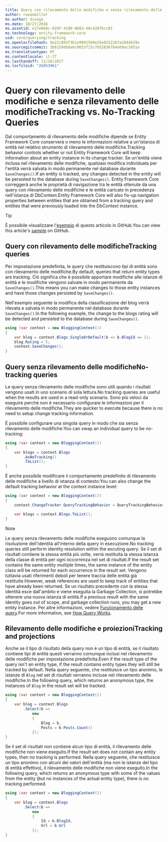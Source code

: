 ```yaml
---
title: Query con rilevamento delle modifiche e senza rilevamento delle modifiche - EF Core
author: rowanmiller
ms.author: divega
ms.date: 10/27/2016
ms.assetid: e17e060c-929f-4180-8883-40c438fbcc01
ms.technology: entity-framework-core
uid: core/querying/tracking
ms.openlocfilehash: 9a22c893f3b1e9991560e25e0252287a2844b39e
ms.sourcegitcommit: 3b6159db8a6c0653f13c7b528367b4e69ac3d51e
ms.translationtype: HT
ms.contentlocale: it-IT
ms.lasthandoff: 11/28/2017
ms.locfileid: "26053961"
---
```

# <a name="tracking-vs-no-tracking-queries"></a><span data-ttu-id="ee204-102">Query con rilevamento delle modifiche e senza rilevamento delle modifiche</span><span class="sxs-lookup"><span data-stu-id="ee204-102">Tracking vs. No-Tracking Queries</span></span>

<span data-ttu-id="ee204-103">Dal comportamento di rilevamento delle modifiche dipende se Entity Framework Core conserverà o meno le informazioni relative a un'istanza di entità nel relativo strumento di rilevamento delle modifiche.</span><span class="sxs-lookup"><span data-stu-id="ee204-103">Tracking behavior controls whether or not Entity Framework Core will keep information about an entity instance in its change tracker.</span></span> <span data-ttu-id="ee204-104">Se un'entità viene inclusa nel rilevamento delle modifiche, qualsiasi modifica individuata per l'entità verrà salvata in modo permanente nel database durante `SaveChanges()`.</span><span class="sxs-lookup"><span data-stu-id="ee204-104">If an entity is tracked, any changes detected in the entity will be persisted to the database during `SaveChanges()`.</span></span> <span data-ttu-id="ee204-105">Entity Framework Core correggerà anche le proprietà di navigazione tra le entità ottenute da una query con rilevamento delle modifiche e le entità caricate in precedenza nell'istanza di DbContext.</span><span class="sxs-lookup"><span data-stu-id="ee204-105">Entity Framework Core will also fix-up navigation properties between entities that are obtained from a tracking query and entities that were previously loaded into the DbContext instance.</span></span>

> [!TIP]  
> <span data-ttu-id="ee204-106">È possibile visualizzare l'[esempio](https://github.com/aspnet/EntityFramework.Docs/tree/master/samples/core/Querying) di questo articolo in GitHub.</span><span class="sxs-lookup"><span data-stu-id="ee204-106">You can view this article's [sample](https://github.com/aspnet/EntityFramework.Docs/tree/master/samples/core/Querying) on GitHub.</span></span>

## <a name="tracking-queries"></a><span data-ttu-id="ee204-107">Query con rilevamento delle modifiche</span><span class="sxs-lookup"><span data-stu-id="ee204-107">Tracking queries</span></span>

<span data-ttu-id="ee204-108">Per impostazione predefinita, le query che restituiscono tipi di entità sono con rilevamento delle modifiche.</span><span class="sxs-lookup"><span data-stu-id="ee204-108">By default, queries that return entity types are tracking.</span></span> <span data-ttu-id="ee204-109">Ciò significa che è possibile apportare modifiche alle istanze di entità e le modifiche vengono salvate in modo permanente da `SaveChanges()`.</span><span class="sxs-lookup"><span data-stu-id="ee204-109">This means you can make changes to those entity instances and have those changes persisted by `SaveChanges()`.</span></span>

<span data-ttu-id="ee204-110">Nell'esempio seguente la modifica della classificazione del blog verrà rilevata e salvata in modo permanente nel database durante `SaveChanges()`.</span><span class="sxs-lookup"><span data-stu-id="ee204-110">In the following example, the change to the blogs rating will be detected and persisted to the database during `SaveChanges()`.</span></span>

<!-- [!code-csharp[Main](samples/core/Querying/Querying/Tracking/Sample.cs)] -->
``` csharp
using (var context = new BloggingContext())
{
    var blog = context.Blogs.SingleOrDefault(b => b.BlogId == 1);
    blog.Rating = 5;
    context.SaveChanges();
}
```

## <a name="no-tracking-queries"></a><span data-ttu-id="ee204-111">Query senza rilevamento delle modifiche</span><span class="sxs-lookup"><span data-stu-id="ee204-111">No-tracking queries</span></span>

<span data-ttu-id="ee204-112">Le query senza rilevamento delle modifiche sono utili quando i risultati vengono usati in uno scenario di sola lettura.</span><span class="sxs-lookup"><span data-stu-id="ee204-112">No tracking queries are useful when the results are used in a read-only scenario.</span></span> <span data-ttu-id="ee204-113">Sono più veloci da eseguire perché non è necessario configurare le informazioni per il rilevamento delle modifiche.</span><span class="sxs-lookup"><span data-stu-id="ee204-113">They are quicker to execute because there is no need to setup change tracking information.</span></span>

<span data-ttu-id="ee204-114">È possibile configurare una singola query in modo che sia senza rilevamento delle modifiche:</span><span class="sxs-lookup"><span data-stu-id="ee204-114">You can swap an individual query to be no-tracking:</span></span>

<!-- [!code-csharp[Main](samples/core/Querying/Querying/Tracking/Sample.cs?highlight=4)] -->
``` csharp
using (var context = new BloggingContext())
{
    var blogs = context.Blogs
        .AsNoTracking()
        .ToList();
}
```

<span data-ttu-id="ee204-115">È anche possibile modificare il comportamento predefinito di rilevamento delle modifiche a livello di istanza di contesto:</span><span class="sxs-lookup"><span data-stu-id="ee204-115">You can also change the default tracking behavior at the context instance level:</span></span>

<!-- [!code-csharp[Main](samples/core/Querying/Querying/Tracking/Sample.cs?highlight=3)] -->
``` csharp
using (var context = new BloggingContext())
{
    context.ChangeTracker.QueryTrackingBehavior = QueryTrackingBehavior.NoTracking;

    var blogs = context.Blogs.ToList();
}
```

> [!NOTE]  
> <span data-ttu-id="ee204-116">Le query senza rilevamento delle modifiche eseguono comunque la risoluzione dell'identità all'interno della query in esecuzione.</span><span class="sxs-lookup"><span data-stu-id="ee204-116">No tracking queries still perform identity resolution within the excuting query.</span></span> <span data-ttu-id="ee204-117">Se il set di risultati contiene la stessa entità più volte, verrà restituita la stessa istanza della classe di entità per ogni occorrenza nel set di risultati.</span><span class="sxs-lookup"><span data-stu-id="ee204-117">If the result set contains the same entity multiple times, the same instance of the entity class will be returned for each occurrence in the result set.</span></span> <span data-ttu-id="ee204-118">Vengono tuttavia usati riferimenti deboli per tenere traccia delle entità già restituite.</span><span class="sxs-lookup"><span data-stu-id="ee204-118">However, weak references are used to keep track of entities that have already been returned.</span></span> <span data-ttu-id="ee204-119">Se un risultato precedente con la stessa identità esce dall'ambito e viene eseguita la Garbage Collection, si potrebbe ottenere una nuova istanza di entità.</span><span class="sxs-lookup"><span data-stu-id="ee204-119">If a previous result with the same identity goes out of scope, and garbage collection runs, you may get a new entity instance.</span></span> <span data-ttu-id="ee204-120">Per altre informazioni, vedere [Funzionamento delle query](overview.md).</span><span class="sxs-lookup"><span data-stu-id="ee204-120">For more information, see [How Query Works](overview.md).</span></span>

## <a name="tracking-and-projections"></a><span data-ttu-id="ee204-121">Rilevamento delle modifiche e proiezioni</span><span class="sxs-lookup"><span data-stu-id="ee204-121">Tracking and projections</span></span>

<span data-ttu-id="ee204-122">Anche se il tipo di risultato della query non è un tipo di entità, se il risultato contiene tipi di entità questi verranno comunque inclusi nel rilevamento delle modifiche per impostazione predefinita.</span><span class="sxs-lookup"><span data-stu-id="ee204-122">Even if the result type of the query isn't an entity type, if the result contains entity types they will still be tracked by default.</span></span> <span data-ttu-id="ee204-123">Nella query seguente, che restituisce un tipo anonimo, le istanze di `Blog` nel set di risultati verranno incluse nel rilevamento delle modifiche.</span><span class="sxs-lookup"><span data-stu-id="ee204-123">In the following query, which returns an anonymous type, the instances of `Blog` in the result set will be tracked.</span></span>

<!-- [!code-csharp[Main](samples/core/Querying/Querying/Tracking/Sample.cs?highlight=7)] -->
``` csharp
using (var context = new BloggingContext())
{
    var blog = context.Blogs
        .Select(b =>
            new
            {
                Blog = b,
                Posts = b.Posts.Count()
            });
}
```

<span data-ttu-id="ee204-124">Se il set di risultati non contiene alcun tipo di entità, il rilevamento delle modifiche non viene eseguito.</span><span class="sxs-lookup"><span data-stu-id="ee204-124">If the result set does not contain any entity types, then no tracking is performed.</span></span> <span data-ttu-id="ee204-125">Nella query seguente, che restituisce un tipo anonimo con alcuni dei valori dell'entità (ma non le istanze del tipo di entità effettivo), il rilevamento delle modifiche non viene eseguito.</span><span class="sxs-lookup"><span data-stu-id="ee204-125">In the following query, which returns an anonymous type with some of the values from the entity (but no instances of the actual entity type), there is no tracking performed.</span></span>

<!-- [!code-csharp[Main](samples/core/Querying/Querying/Tracking/Sample.cs)] -->
``` csharp
using (var context = new BloggingContext())
{
    var blog = context.Blogs
        .Select(b =>
            new
            {
                Id = b.BlogId,
                Url = b.Url
            });
}
```
